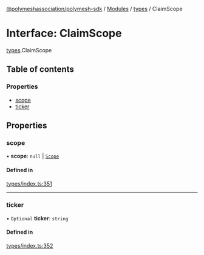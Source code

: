 [@polymeshassociation/polymesh-sdk](../README.md) / [Modules](../modules.md) / [types](../modules/types.md) / ClaimScope

# Interface: ClaimScope

[types](../modules/types.md).ClaimScope

## Table of contents

### Properties

- [scope](types.ClaimScope.md#scope)
- [ticker](types.ClaimScope.md#ticker)

## Properties

### scope

• **scope**: ``null`` \| [`Scope`](types.Scope.md)

#### Defined in

[types/index.ts:351](https://github.com/PolymathNetwork/polymesh-sdk/blob/31dfa0dc/src/types/index.ts#L351)

___

### ticker

• `Optional` **ticker**: `string`

#### Defined in

[types/index.ts:352](https://github.com/PolymathNetwork/polymesh-sdk/blob/31dfa0dc/src/types/index.ts#L352)

